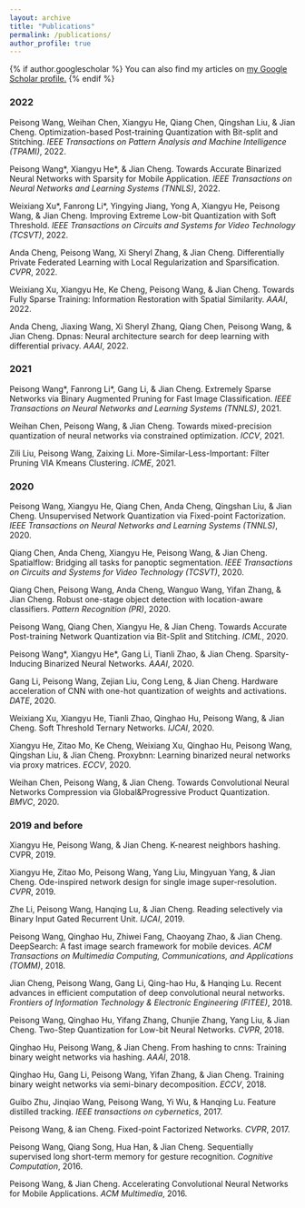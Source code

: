 ```yaml
---
layout: archive
title: "Publications"
permalink: /publications/
author_profile: true
---
```


{% if author.googlescholar %}
  You can also find my articles on <u><a href="{{author.googlescholar}}">my Google Scholar profile</a>.</u>
{% endif %}


<div id="publications-2022" class="section level2">
<h3>2022</h3>
<p>Peisong Wang, Weihan Chen, Xiangyu He, Qiang Chen, Qingshan Liu, &amp; Jian Cheng. Optimization-based Post-training Quantization with Bit-split and Stitching. <em>IEEE Transactions on Pattern Analysis and Machine Intelligence (TPAMI)</em>, 2022.</p>
<p>Peisong Wang*, Xiangyu He*, &amp; Jian Cheng. Towards Accurate Binarized Neural Networks with Sparsity for Mobile Application. <em>IEEE Transactions on Neural Networks and Learning Systems (TNNLS)</em>, 2022.</p>
<p>Weixiang Xu*, Fanrong Li*, Yingying Jiang, Yong A, Xiangyu He, Peisong Wang, &amp; Jian Cheng. Improving Extreme Low-bit Quantization with Soft Threshold. <em>IEEE Transactions on Circuits and Systems for Video Technology (TCSVT)</em>, 2022.</p>
<p>Anda Cheng, Peisong Wang, Xi Sheryl Zhang, &amp; Jian Cheng. Differentially Private Federated Learning with Local Regularization and Sparsification. <em>CVPR</em>, 2022.</p>
<p>Weixiang Xu, Xiangyu He, Ke Cheng, Peisong Wang, &amp; Jian Cheng. Towards Fully Sparse Training: Information Restoration with Spatial Similarity. <em>AAAI</em>, 2022.</p>
<p>Anda Cheng, Jiaxing Wang, Xi Sheryl Zhang, Qiang Chen, Peisong Wang, &amp; Jian Cheng. Dpnas: Neural architecture search for deep learning with differential privacy. <em>AAAI</em>, 2022.</p>
</div>


<div id="publications-2021" class="section level2">
<h3>2021</h3>
<p>Peisong Wang*, Fanrong Li*, Gang Li, &amp; Jian Cheng. Extremely Sparse Networks via Binary Augmented Pruning for Fast Image Classification. <em>IEEE Transactions on Neural Networks and Learning Systems (TNNLS)</em>, 2021.</p>
<p>Weihan Chen, Peisong Wang, &amp; Jian Cheng. Towards mixed-precision quantization of neural networks via constrained optimization. <em>ICCV</em>, 2021.</p>
<p>Zili Liu, Peisong Wang, Zaixing Li. More-Similar-Less-Important: Filter Pruning VIA Kmeans Clustering. <em>ICME</em>, 2021.</p>
</div>


<div id="publications-2020" class="section level2">
<h3>2020</h3>
<p>Peisong Wang, Xiangyu He, Qiang Chen, Anda Cheng, Qingshan Liu, &amp; Jian Cheng. Unsupervised Network Quantization via Fixed-point Factorization. <em>IEEE Transactions on Neural Networks and Learning Systems (TNNLS)</em>, 2020.</p>
<p>Qiang Chen, Anda Cheng, Xiangyu He, Peisong Wang, &amp; Jian Cheng. Spatialflow: Bridging all tasks for panoptic segmentation. <em>IEEE Transactions on Circuits and Systems for Video Technology (TCSVT)</em>, 2020.</p>
<p>Qiang Chen, Peisong Wang, Anda Cheng, Wanguo Wang, Yifan Zhang, &amp; Jian Cheng. Robust one-stage object detection with location-aware classifiers. <em>Pattern Recognition (PR)</em>, 2020.</p>
<p>Peisong Wang, Qiang Chen, Xiangyu He, &amp; Jian Cheng. Towards Accurate Post-training Network Quantization via Bit-Split and Stitching. <em>ICML</em>, 2020.</p>
<p>Peisong Wang*, Xiangyu He*, Gang Li, Tianli Zhao, &amp; Jian Cheng. Sparsity-Inducing Binarized Neural Networks. <em>AAAI</em>, 2020.</p>
<p>Gang Li, Peisong Wang, Zejian Liu, Cong Leng, &amp; Jian Cheng. Hardware acceleration of CNN with one-hot quantization of weights and activations. <em>DATE</em>, 2020.</p>
<p>Weixiang Xu, Xiangyu He, Tianli Zhao, Qinghao Hu, Peisong Wang, &amp; Jian Cheng. Soft Threshold Ternary Networks. <em>IJCAI</em>, 2020.</p>
<p>Xiangyu He, Zitao Mo, Ke Cheng, Weixiang Xu, Qinghao Hu, Peisong Wang, Qingshan Liu, &amp; Jian Cheng. Proxybnn: Learning binarized neural networks via proxy matrices. <em>ECCV</em>, 2020.</p>
<p>Weihan Chen, Peisong Wang, &amp; Jian Cheng. Towards Convolutional Neural Networks Compression via Global&Progressive Product Quantization. <em>BMVC</em>, 2020.</p>
</div>

<div id="publications-2019b" class="section level2">
<h3>2019 and before</h3>
<p>Xiangyu He, Peisong Wang, &amp; Jian Cheng. K-nearest neighbors hashing. CVPR, 2019.</p>
<p>Xiangyu He, Zitao Mo, Peisong Wang, Yang Liu, Mingyuan Yang, &amp; Jian Cheng. Ode-inspired network design for single image super-resolution. <em>CVPR</em>, 2019.</p>
<p>Zhe Li, Peisong Wang, Hanqing Lu, &amp; Jian Cheng. Reading selectively via Binary Input Gated Recurrent Unit. <em>IJCAI</em>, 2019.</p>
<p>Peisong Wang, Qinghao Hu, Zhiwei Fang, Chaoyang Zhao, &amp; Jian Cheng. DeepSearch: A fast image search framework for mobile devices. <em>ACM Transactions on Multimedia Computing, Communications, and Applications (TOMM)</em>, 2018.</p>
<p>Jian Cheng, Peisong Wang, Gang Li, Qing-hao Hu, &amp; Hanqing Lu. Recent advances in efficient computation of deep convolutional neural networks. <em>Frontiers of Information Technology &amp; Electronic Engineering (FITEE)</em>, 2018.</p>
<p>Peisong Wang, Qinghao Hu, Yifang Zhang, Chunjie Zhang, Yang Liu, &amp; Jian Cheng. Two-Step Quantization for Low-bit Neural Networks. <em>CVPR</em>, 2018.</p>
<p>Qinghao Hu, Peisong Wang, &amp; Jian Cheng. From hashing to cnns: Training binary weight networks via hashing. <em>AAAI</em>, 2018.</p>
<p>Qinghao Hu, Gang Li, Peisong Wang, Yifan Zhang, &amp; Jian Cheng. Training binary weight networks via semi-binary decomposition. <em>ECCV</em>, 2018.</p>
<p>Guibo Zhu, Jinqiao Wang, Peisong Wang, Yi Wu, &amp; Hanqing Lu. Feature distilled tracking. <em>IEEE transactions on cybernetics</em>, 2017.</p>
<p>Peisong Wang, &amp; ian Cheng. Fixed-point Factorized Networks. <em>CVPR</em>, 2017.</p>
<p>Peisong Wang, Qiang Song, Hua Han, &amp; Jian Cheng. Sequentially supervised long short-term memory for gesture recognition. <em>Cognitive Computation</em>, 2016.</p>
<p>Peisong Wang, &amp; Jian Cheng. Accelerating Convolutional Neural Networks for Mobile Applications. <em>ACM Multimedia</em>, 2016.</p>
</div>
